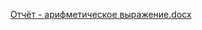 [Отчёт - арифметическое выражение.docx](https://github.com/IamA1ive/ArithmeticExpression/files/13753670/-.docx)
